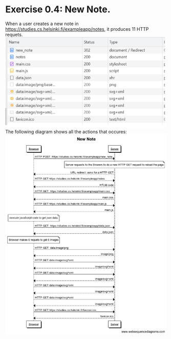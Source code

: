 # Exercise 0.4: New Note.
When a user creates a new note in  https://studies.cs.helsinki.fi/exampleapp/notes, it produces 11 HTTP requets. 
![](NewNote.png)
The following diagram shows all the actions that occures: 
![](Diagram.png)